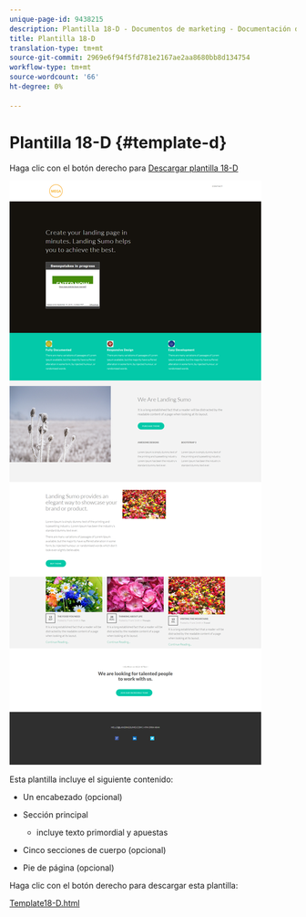 ```yaml
---
unique-page-id: 9438215
description: Plantilla 18-D - Documentos de marketing - Documentación del producto
title: Plantilla 18-D
translation-type: tm+mt
source-git-commit: 2969e6f94f5fd781e2167ae2aa8680bb8d134754
workflow-type: tm+mt
source-wordcount: '66'
ht-degree: 0%

---
```



# Plantilla 18-D {#template-d}

Haga clic con el botón derecho para [Descargar plantilla 18-D](http://docs.marketo.com/download/attachments/9438215/template-18d.html?version=1&amp;modificationdate=1439843287000&amp;api=v2)

![](assets/image2015-8-17-18-3a21-3a27.png)

Esta plantilla incluye el siguiente contenido:

* Un encabezado (opcional)
* Sección principal

   * incluye texto primordial y apuestas

* Cinco secciones de cuerpo (opcional)
* Pie de página (opcional)

Haga clic con el botón derecho para descargar esta plantilla:

[Template18-D.html](http://docs.marketo.com/download/attachments/9438215/template-18d.html?version=1&amp;modificationdate=1439843287000&amp;api=v2)
